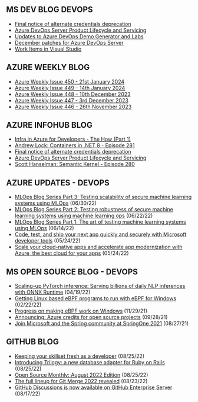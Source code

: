 ## MS DEV BLOG DEVOPS 

<!-- DEVBLOGDEVOPS:START -->
- [Final notice of alternate credentials deprecation](https://devblogs.microsoft.com/devops/final-notice-of-alternate-credentials-deprecation/)
- [Azure DevOps Server Product Lifecycle and Servicing](https://devblogs.microsoft.com/devops/azure-devops-server-product-lifecycle-and-servicing/)
- [Updates to Azure DevOps Demo Generator and Labs](https://devblogs.microsoft.com/devops/updates-to-azure-devops-demo-generator-and-labs/)
- [December patches for Azure DevOps Server](https://devblogs.microsoft.com/devops/december-patches-for-azure-devops-server-3/)
- [Work Items in Visual Studio](https://devblogs.microsoft.com/devops/work-items-in-visual-studio/)
<!-- DEVBLOGDEVOPS:END -->


## AZURE WEEKLY BLOG

<!-- AZUREWEEKLY:START -->
- [Azure Weekly Issue 450 - 21st January 2024](https://azureweekly.info/issue-450.html)
- [Azure Weekly Issue 449 - 14th January 2024](https://azureweekly.info/issue-449.html)
- [Azure Weekly Issue 448 - 10th December 2023](https://azureweekly.info/issue-448.html)
- [Azure Weekly Issue 447 - 3rd December 2023](https://azureweekly.info/issue-447.html)
- [Azure Weekly Issue 446 - 26th November 2023](https://azureweekly.info/issue-446.html)
<!-- AZUREWEEKLY:END -->

## AZURE INFOHUB BLOG 

<!-- AZUREINFOHUB:START -->
- [Infra in Azure for Developers - The How &lpar;Part 1&rpar;](https://techcommunity.microsoft.com/t5/azure-developer-community-blog/infra-in-azure-for-developers-the-how-part-1/ba-p/4036531)
- [Andrew Lock: Containers in .NET 8 - Episode 281](http://feed.azuredevops.show/andrew-lock-containers-in-net-8-episode-281)
- [Final notice of alternate credentials deprecation](https://devblogs.microsoft.com/devops/final-notice-of-alternate-credentials-deprecation/)
- [Azure DevOps Server Product Lifecycle and Servicing](https://devblogs.microsoft.com/devops/azure-devops-server-product-lifecycle-and-servicing/)
- [Scott Hanselman: Semantic Kernel - Episode 280](http://feed.azuredevops.show/scott-hanselman-semantic-kernel-episode-280)
<!-- AZUREINFOHUB:END -->


## AZURE UPDATES - DEVOPS 

<!-- AZUREUPDATES:START -->

 - [MLOps Blog Series Part 3: Testing scalability of secure machine learning systems using MLOps](https://azure.microsoft.com/blog/mlops-blog-series-part-3-testing-scalability-of-secure-machine-learning-systems-using-mlops/) (06/30/22)
 - [MLOps Blog Series Part 2: Testing robustness of secure machine learning systems using machine learning ops](https://azure.microsoft.com/blog/mlops-blog-series-part-2-testing-robustness-of-secure-machine-learning-systems-using-machine-learning-ops/) (06/22/22)
 - [MLOps Blog Series Part 1: The art of testing machine learning systems using MLOps](https://azure.microsoft.com/blog/mlops-blog-series-part-1-the-art-of-testing-machine-learning-systems-using-mlops/) (06/14/22)
 - [Code, test, and ship your next app quickly and securely with Microsoft developer tools](https://azure.microsoft.com/blog/code-test-and-ship-your-next-app-quickly-and-securely-with-microsoft-developer-tools/) (05/24/22)
 - [Scale your cloud-native apps and accelerate app modernization with Azure, the best cloud for your apps](https://azure.microsoft.com/blog/scale-your-cloudnative-apps-and-accelerate-app-modernization-with-azure-the-best-cloud-for-your-apps/) (05/24/22)
<!-- AZUREUPDATES:END -->


## MS OPEN SOURCE BLOG - DEVOPS 

<!-- MSOPENSOURCEBLOG:START -->

 - [Scaling-up PyTorch inference: Serving billions of daily NLP inferences with ONNX Runtime](https://cloudblogs.microsoft.com/opensource/2022/04/19/scaling-up-pytorch-inference-serving-billions-of-daily-nlp-inferences-with-onnx-runtime/) (04/19/22)
 - [Getting Linux based eBPF programs to run with eBPF for Windows](https://cloudblogs.microsoft.com/opensource/2022/02/22/getting-linux-based-ebpf-programs-to-run-with-ebpf-for-windows/) (02/22/22)
 - [Progress on making eBPF work on Windows](https://cloudblogs.microsoft.com/opensource/2021/11/29/progress-on-making-ebpf-work-on-windows/) (11/29/21)
 - [Announcing: Azure credits for open source projects](https://cloudblogs.microsoft.com/opensource/2021/09/28/announcing-azure-credits-for-open-source-projects/) (09/28/21)
 - [Join Microsoft and the Spring community at SpringOne 2021](https://cloudblogs.microsoft.com/opensource/2021/08/27/join-microsoft-and-the-spring-community-at-springone-2021/) (08/27/21)
<!-- MSOPENSOURCEBLOG:END -->


## GITHUB BLOG


<!-- GITHUB:START -->

 - [Keeping your skillset fresh as a developer](https://github.blog/2022-08-25-keeping-your-skillset-fresh-as-a-developer/) (08/25/22)
 - [Introducing Trilogy: a new database adapter for Ruby on Rails](https://github.blog/2022-08-25-introducing-trilogy-a-new-database-adapter-for-ruby-on-rails/) (08/25/22)
 - [Open Source Monthly: August 2022 Edition](https://github.blog/2022-08-25-open-source-monthly-august-2022-edition/) (08/25/22)
 - [The full lineup for Git Merge 2022 revealed](https://github.blog/2022-08-23-the-full-lineup-for-git-merge-2022-revealed/) (08/23/22)
 - [GitHub Discussions is now available on GitHub Enterprise Server](https://github.blog/2022-08-17-github-discussions-is-now-available-on-github-enterprise-server/) (08/17/22)
<!-- GITHUB:END -->
